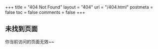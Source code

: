 +++
title = "404 Not Found"
layout = "404"
url = "/404.html"
postmeta = false
toc = false
comments = false
+++

## 未找到页面

你当前访问的页面无效~~

<script>
    setTimeout(function () {
        pjax.loadUrl("/");
    }, 5000);
</script>
